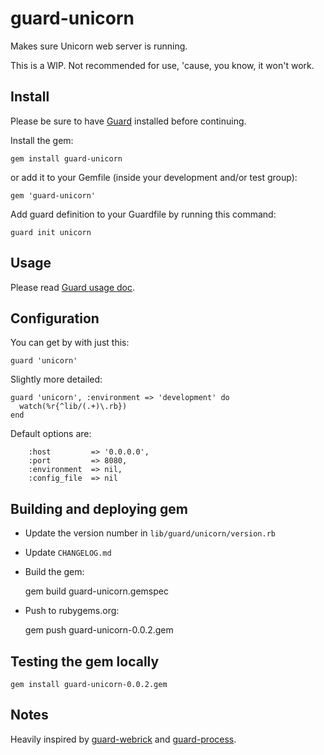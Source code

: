 # guard-unicorn

Makes sure Unicorn web server is running.

This is a WIP. Not recommended for use, 'cause, you know, it won't work.

## Install

Please be sure to have [Guard](http://github.com/guard/guard) installed before continuing.

Install the gem:

    gem install guard-unicorn

or add it to your Gemfile (inside your development and/or test group):

    gem 'guard-unicorn'

Add guard definition to your Guardfile by running this command:

    guard init unicorn

## Usage

Please read [Guard usage doc](http://github.com/guard/guard#readme).

## Configuration

You can get by with just this:

    guard 'unicorn'

Slightly more detailed:

    guard 'unicorn', :environment => 'development' do
      watch(%r{^lib/(.+)\.rb})
    end

Default options are:

        :host         => '0.0.0.0',
        :port         => 8080,
        :environment  => nil,
        :config_file  => nil


## Building and deploying gem

 * Update the version number in `lib/guard/unicorn/version.rb`
 * Update `CHANGELOG.md`
 * Build the gem:
 
    gem build guard-unicorn.gemspec

 * Push to rubygems.org:
 
    gem push guard-unicorn-0.0.2.gem

## Testing the gem locally

    gem install guard-unicorn-0.0.2.gem

## Notes

Heavily inspired by [guard-webrick](https://github.com/guard/guard-webrick) and [guard-process](https://github.com/guard/guard-process).
